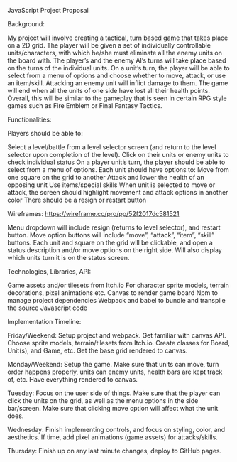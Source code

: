 JavaScript Project Proposal


Background:

My project will involve creating a tactical, turn based game that takes place on a 2D grid. The player will be given a set of individually controllable units/characters, with which he/she must eliminate all the enemy units on the board with. The player’s and the enemy AI’s turns will take place based on the turns of the individual units. On a unit’s turn, the player will be able to select from a menu of options and choose whether to move, attack, or use an item/skill. Attacking an enemy unit will inflict damage to them. The game will end when all the units of one side have lost all their health points.
Overall, this will be similar to the gameplay that is seen in certain RPG style games such as Fire Emblem or Final Fantasy Tactics. 



Functionalities:

Players should be able to:

Select a level/battle from a level selector screen (and return to the level selector upon completion of the level).
Click on their units or enemy units to check individual status
On a player unit’s turn, the player should be able to select from a menu of options. Each unit should have options to:
Move from one square on the grid to another
Attack and lower the health of an opposing unit
Use items/special skills
When unit is selected to move or attack, the screen should highlight movement and attack options in another color
There should be a resign or restart button



Wireframes:
https://wireframe.cc/pro/pp/52f2017dc581521

Menu dropdown will include resign (returns to level selector), and restart button.
Move option buttons will include “move”, “attack”, “item”, “skill” buttons.
Each unit and square on the grid will be clickable, and open a status description and/or move options on the right side.
Will also display which units turn it is on the status screen.



Technologies, Libraries, API:

Game assets and/or tilesets from Itch.io
For character sprite models, terrain decorations, pixel animations etc.
Canvas to render game board
Npm to manage project dependencies
Webpack and babel to bundle and transpile the source Javascript code

	

Implementation Timeline:

Friday/Weekend: 
Setup project and webpack. Get familiar with canvas API. Choose sprite models, terrain/tilesets from Itch.io. Create classes for Board, Unit(s), and Game, etc. Get the base grid rendered to canvas. 

Monday/Weekend:
Setup the game. Make sure that units can move, turn order happens properly, units can enemy units, health bars are kept track of, etc. Have everything rendered to canvas.

Tuesday: 
Focus on the user side of things. Make sure that the player can click the units on the grid, as well as the menu options in the side bar/screen. Make sure that clicking move option will affect what the unit does.

Wednesday:
Finish implementing controls, and focus on styling, color, and aesthetics. If time, add pixel animations (game assets) for attacks/skills.

Thursday:
Finish up on any last minute changes, deploy to GitHub pages.



